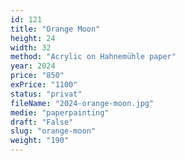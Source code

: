 ```yaml
---
id: 121
title: "Orange Moon"
height: 24
width: 32
method: "Acrylic on Hahnemühle paper"
year: 2024
price: "850"
exPrice: "1100"
status: "privat"
fileName: "2024-orange-moon.jpg"
medie: "paperpainting"
draft: "False"
slug: "orange-moon"
weight: "190"
---
```

